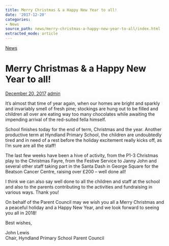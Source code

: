 ```yaml
---
title: Merry Christmas & a Happy New Year to all!
date: '2017-12-20'
categories:
- News
source_path: news/merry-christmas-a-happy-new-year-to-all/index.html
extracted_mode: article
---
```

[News](/news/)

# Merry Christmas & a Happy New Year to all!

[December 20, 2017](/news/merry-christmas-a-happy-new-year-to-all/) [admin](author/admin/)

It’s almost that time of year again, when our homes are bright and sparkly and invariably smell of fresh pine; stockings are hung out to be filled and children all over are eating way too many chocolates while awaiting the impending arrival of the red-suited fella himself.

School finishes today for the end of term, Christmas and the year. Another productive term at Hyndland Primary School, the children are undoubtedly tired and in need of a rest before the holiday excitement really kicks off, as I’m sure are all the staff!

The last few weeks have been a hive of activity, from the P1-3 Christmas play to the Christmas Fayre, from the Festive Service to Janny John and several other staff taking part in the Santa Dash in George Square for the Beatson Cancer Centre, raising over £200 – well done all!

I think we can also say well done to all the children and staff at the school and also to the parents contributing to the activities and fundraising in various ways. Thank you!

On behalf of the Parent Council may we wish you all a Merry Christmas and a peaceful holiday and a Happy New Year, and we look forward to seeing you all in 2018!

Best wishes,

John Lewis  
Chair, Hyndland Primary School Parent Council
